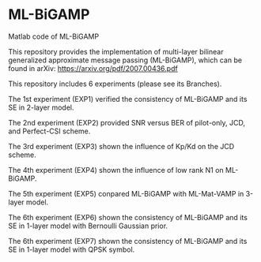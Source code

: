# ML-BiGAMP
Matlab code of ML-BiGAMP



This repository provides the implementation of multi-layer bilinear generalized approximate message passing (ML-BiGAMP), which can be found in arXiv: https://arxiv.org/pdf/2007.00436.pdf

This repository includes 6 experiments (please see its Branches). 

The 1st experiment (EXP1) verified the consistency of ML-BiGAMP and its SE in 2-layer model. 

The 2nd experiment (EXP2) provided SNR versus BER of pilot-only, JCD, and Perfect-CSI scheme. 

The 3rd experiment (EXP3) shown the influence of Kp/Kd on the JCD scheme. 

The 4th experiment (EXP4) shown the influence of low rank N1 on ML-BiGAMP.

The 5th experiment (EXP5) conpared ML-BiGAMP with ML-Mat-VAMP in 3-layer model. 

The 6th experiment (EXP6) shown the consistency of ML-BiGAMP and  its SE in 1-layer model with Bernoulli Gaussian prior. 

The 6th experiment (EXP7) shown the consistency of ML-BiGAMP and  its SE in 1-layer model with QPSK symbol. 
